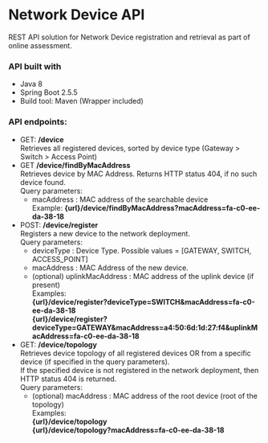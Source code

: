 # Network Device API
REST API solution for Network Device registration and retrieval as part of online assessment.

### API built with
* Java 8
* Spring Boot 2.5.5
* Build tool: Maven (Wrapper included)

### API endpoints:
* GET: **/device**  
Retrieves all registered devices, sorted by device type (Gateway > Switch > Access Point)
* GET **/device/findByMacAddress**  
Retrieves device by MAC Address. Returns HTTP status 404, if no such device found.  
Query parameters:  
  * macAddress : MAC address of the searchable device  
Example: **{url}/device/findByMacAddress?macAddress=fa-c0-ee-da-38-18**
* POST: **/device/register**  
Registers a new device to the network deployment.  
Query parameters:  
  * deviceType : Device Type. Possible values = [GATEWAY, SWITCH, ACCESS_POINT]
  * macAddress : MAC Address of the new device.
  * (optional) uplinkMacAddress : MAC address of the uplink device (if present)  
    Examples:   
    **{url}/device/register?deviceType=SWITCH&macAddress=fa-c0-ee-da-38-18**  
    **{url}/device/register?deviceType=GATEWAY&macAddress=a4:50:6d:1d:27:f4&uplinkMacAddress=fa-c0-ee-da-38-18**
* GET: **/device/topology**  
Retrieves device topology of all registered devices OR from a specific device (if specified in the query parameters).  
If the specified device is not registered in the network deployment, then HTTP status 404 is returned.  
Query parameters:  
  * (optional) macAddress : MAC address of the root device (root of the topology)  
Examples:  
    **{url}/device/topology**  
    **{url}/device/topology?macAddress=fa-c0-ee-da-38-18**
